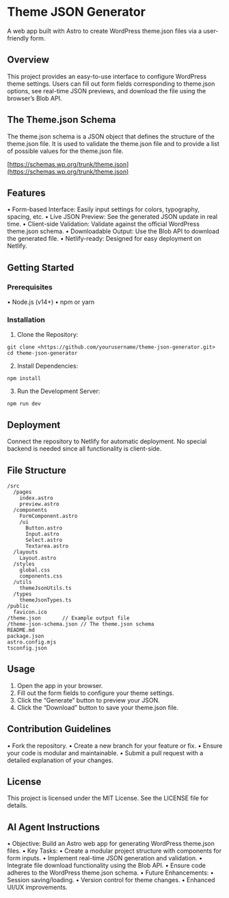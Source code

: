 # Theme JSON Generator

A web app built with Astro to create WordPress theme.json files via a user-friendly form.

## Overview

This project provides an easy-to-use interface to configure WordPress theme settings. Users can fill out form fields corresponding to theme.json options, see real-time JSON previews, and download the file using the browser’s Blob API.

## The Theme.json Schema

The theme.json schema is a JSON object that defines the structure of the theme.json file. It is used to validate the theme.json file and to provide a list of possible values for the theme.json file.

[https://schemas.wp.org/trunk/theme.json](https://schemas.wp.org/trunk/theme.json)

## Features

• Form-based Interface: Easily input settings for colors, typography, spacing, etc.
• Live JSON Preview: See the generated JSON update in real time.
• Client-side Validation: Validate against the official WordPress theme.json schema.
• Downloadable Output: Use the Blob API to download the generated file.
• Netlify-ready: Designed for easy deployment on Netlify.

## Getting Started

### Prerequisites

• Node.js (v14+)
• npm or yarn

### Installation

1.  Clone the Repository:

```
git clone <https://github.com/yourusername/theme-json-generator.git>
cd theme-json-generator
```

2.  Install Dependencies:

```
npm install
```

3.  Run the Development Server:

```
npm run dev
```

## Deployment

Connect the repository to Netlify for automatic deployment. No special backend is needed since all functionality is client-side.

## File Structure

```
/src
  /pages
    index.astro
    preview.astro
  /components
    FormComponent.astro
    /ui
      Button.astro
      Input.astro
      Select.astro
      Textarea.astro
  /layouts
    Layout.astro
  /styles
    global.css
    components.css
  /utils
    themeJsonUtils.ts
  /types
    themeJsonTypes.ts
/public
  favicon.ico
/theme.json       // Example output file
/theme-json-schema.json // The theme.json schema
README.md
package.json
astro.config.mjs
tsconfig.json
```

## Usage

1.  Open the app in your browser.
2.  Fill out the form fields to configure your theme settings.
3.  Click the “Generate” button to preview your JSON.
4.  Click the “Download” button to save your theme.json file.

## Contribution Guidelines

• Fork the repository.
• Create a new branch for your feature or fix.
• Ensure your code is modular and maintainable.
• Submit a pull request with a detailed explanation of your changes.

## License

This project is licensed under the MIT License. See the LICENSE file for details.

## AI Agent Instructions

• Objective: Build an Astro web app for generating WordPress theme.json files.
• Key Tasks:
• Create a modular project structure with components for form inputs.
• Implement real-time JSON generation and validation.
• Integrate file download functionality using the Blob API.
• Ensure code adheres to the WordPress theme.json schema.
• Future Enhancements:
• Session saving/loading.
• Version control for theme changes.
• Enhanced UI/UX improvements.

